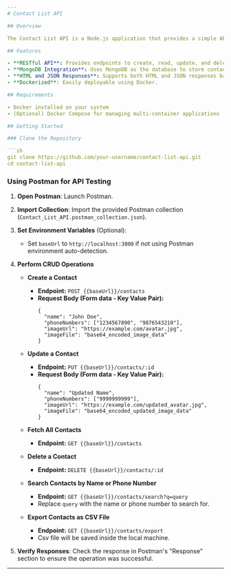 ```yaml
---
# Contact List API

## Overview

The Contact List API is a Node.js application that provides a simple API for managing contacts. It uses MongoDB for data storage and supports both JSON and HTML responses. This Docker image packages the Contact List API and makes it easy to deploy the application in any environment that supports Docker.

## Features

- **RESTful API**: Provides endpoints to create, read, update, and delete contacts.
- **MongoDB Integration**: Uses MongoDB as the database to store contact information.
- **HTML and JSON Responses**: Supports both HTML and JSON responses based on the request headers.
- **Dockerized**: Easily deployable using Docker.

## Requirements

- Docker installed on your system
- (Optional) Docker Compose for managing multi-container applications

## Getting Started

### Clone the Repository

```sh
git clone https://github.com/your-username/contact-list-api.git
cd contact-list-api
```

### Using Postman for API Testing

1. **Open Postman**: Launch Postman.

2. **Import Collection**: Import the provided Postman collection (`Contact_List_API.postman_collection.json`).

3. **Set Environment Variables** (Optional):
   - Set `baseUrl` to `http://localhost:3000` if not using Postman environment auto-detection.

4. **Perform CRUD Operations**

   - **Create a Contact**
     - **Endpoint:** `POST {{baseUrl}}/contacts`
     - **Request Body (Form data - Key Value Pair):**
       ```
       {
         "name": "John Doe",
         "phoneNumbers": ["1234567890", "9876543210"],
         "imageUrl": "https://example.com/avatar.jpg",
         "imageFile": "base64_encoded_image_data"
       }
       ```

   - **Update a Contact**
     - **Endpoint:** `PUT {{baseUrl}}/contacts/:id`
     - **Request Body (Form data - Key Value Pair):**
       ```
       {
         "name": "Updated Name",
         "phoneNumbers": ["9999999999"],
         "imageUrl": "https://example.com/updated_avatar.jpg",
         "imageFile": "base64_encoded_updated_image_data"
       }
       ```

   - **Fetch All Contacts**
     - **Endpoint:** `GET {{baseUrl}}/contacts`

   - **Delete a Contact**
     - **Endpoint:** `DELETE {{baseUrl}}/contacts/:id`

   - **Search Contacts by Name or Phone Number**
     - **Endpoint:** `GET {{baseUrl}}/contacts/search?q=query`
     - Replace `query` with the name or phone number to search for.

   - **Export Contacts as CSV File**
     - **Endpoint:** `GET {{baseUrl}}/contacts/export`
     - Csv file will be saved inside the local machine.

5. **Verify Responses**: Check the response in Postman's "Response" section to ensure the operation was successful.



---
```

